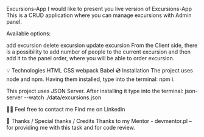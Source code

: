 Excursions-App
I would like to present you live version of Excursions-App
This is a CRUD application where you can manage excursions with Admin panel.

Available options:

add excursion
delete excursion
update excursion
From the Client side, there is a possibility to add number of people to the current excursion and then add it to the panel order, where you will be able to order excursion.

💡 Technologies
HTML CSS webpack Babel
💿 Installation
The project uses node and npm. Having them installed, type into the terminal: npm i.

This project uses JSON Server. After installing it type into the terminal: json-server --watch ./data/excursions.json

🙋‍♂️ Feel free to contact me
Find me on Linkedin

👏 Thanks / Special thanks / Credits
Thanks to my Mentor - devmentor.pl – for providing me with this task and for code review.
